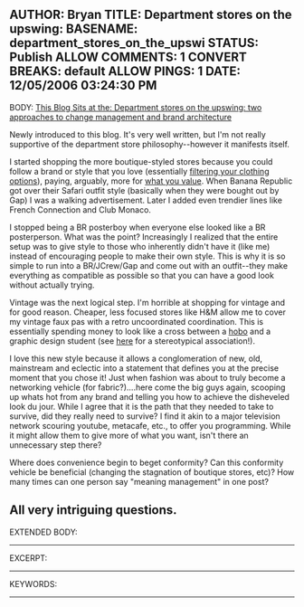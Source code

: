 AUTHOR: Bryan
TITLE: Department stores on the upswing:
BASENAME: department_stores_on_the_upswi
STATUS: Publish
ALLOW COMMENTS: 1
CONVERT BREAKS: __default__
ALLOW PINGS: 1
DATE: 12/05/2006 03:24:30 PM
-----
BODY:
<a title="This Blog Sits at the: Department stores on the upswing: two approaches to change management and brand architecture" href="http://www.cultureby.com/trilogy/2006/11/department_stor.html">This Blog Sits at the: Department stores on the upswing: two approaches to change management and brand architecture</a>

Newly introduced to this blog. It's very well written, but I'm not really supportive of the department store philosophy--however it manifests itself. 

I started shopping the more boutique-styled stores because you could follow a brand or style that you love (essentially <a href="http://www.janchipchase.com/blog/archives/2006/12/post_161.html">filtering your clothing options</a>), paying, arguably, more for <a href="http://www.iwillteachyoutoberich.com/archives/2006/09/stop_being_cheap_and_go_buy_so.html">what you value</a>. When Banana Republic got over their Safari outfit style (basically when they were bought out by Gap) I was a walking advertisement. Later I added even trendier lines like French Connection and Club Monaco. 

I stopped being a BR posterboy when everyone else looked like a BR posterperson. What was the point? Increasingly I realized that the entire setup was to give style to those who inherently didn't have it (like me) instead of encouraging people to make their own style. This is why it is so simple to run into a BR/JCrew/Gap and come out with an outfit--they make everything as compatible as possible so that you can have a good look without actually trying. 

Vintage was the next logical step. I'm horrible at shopping for vintage and for good reason. Cheaper, less focused stores like H&M allow me to cover my vintage faux pas with a retro uncoordinated coordination. This is essentially spending money to look like a cross between a <a href="http://thesartorialist.blogspot.com/2006/11/on-streetperfect-part-2-manhattan.html">hobo</a> and a graphic design student (see <a href="http://www.hel-looks.com/">here</a> for a stereotypical association!).

I love this new style because it allows a conglomeration of new, old, mainstream and eclectic into a statement that defines you at the precise moment that you chose it! Just when fashion was about to truly become a networking vehicle (for fabric?)....here come the big guys again, scooping up whats hot from any brand and telling you how to achieve the disheveled look du jour. While I agree that it is the path that they needed to take to survive, did they really need to survive? I find it akin to a major television network scouring youtube, metacafe, etc., to offer you programming. While it might allow them to give more of what you want, isn't there an unnecessary step there? 

Where does convenience begin to beget conformity? Can this conformity vehicle be beneficial (changing the stagnation of boutique stores, etc)? How many times can one person say "meaning management" in one post? 

All very intriguing questions.
-----
EXTENDED BODY:

-----
EXCERPT:

-----
KEYWORDS:

-----


